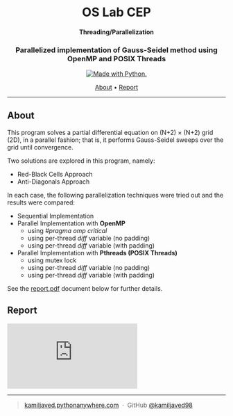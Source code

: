 
<h1 align="center">
  <br>
  OS Lab CEP
  <br>
</h1>

<h4 align="center">Threading/Parallelization</h4>
<h3 align="center"><b>Parallelized implementation of Gauss-Seidel 
method using OpenMP and POSIX Threads</b></h3>

<p></p>
<p align="center">

  <a href="#">
		<img src="https://forthebadge.com/images/badges/made-with-c.svg" alt=" Made with Python.">
  </a>

</p>

<p align="center">
  <a href="#about">About</a> •
  <a href="#report">Report</a>
</p>

<hr>

## About

This program solves a partial differential equation on (N+2) × (N+2) grid (2D), in a parallel fashion; that is, it performs Gauss-Seidel sweeps over the grid until convergence.

Two solutions are explored in this program, namely:
* Red-Black Cells Approach
* Anti-Diagonals Approach

In each case, the following parallelization techniques were tried out and the results were compared:
* Sequential Implementation
* Parallel Implementation with <b>OpenMP</b>
  - using <i>#pragma omp critical</i>
  - using per-thread <i>diff</i> variable (no padding)
  - using per-thread <i>diff</i> variable (with padding)
* Parallel Implementation with <b>Pthreads (POSIX Threads)</b>
  - using mutex lock
  - using per-thread <i>diff</i> variable (no padding)
  - using per-thread <i>diff</i> variable (with padding)


See the <a href="#report">report.pdf</a> document below for further details. 

## Report

<embed src="https://docs.google.com/viewer?url=https://github.com/kamiljaved98/OS-Lab_CEP/raw/master/report.pdf"></embed>


---

> [kamiljaved.pythonanywhere.com](https://kamiljaved.pythonanywhere.com/) &nbsp;&middot;&nbsp;
> GitHub [@kamiljaved98](https://github.com/kamiljaved98)

